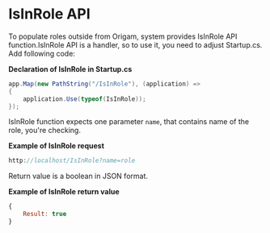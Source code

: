 # IsInRole API

To populate roles outside from Origam, system provides IsInRole API function.IsInRole API is a handler, so to use it, you need to adjust Startup.cs. Add following code:

**Declaration of IsInRole in Startup.cs**

``` c#
app.Map(new PathString("/IsInRole"), (application) =>
{
    application.Use(typeof(IsInRole));
});
```

IsInRole function expects one parameter `name`, that contains name of the role, you're checking.

**Example of IsInRole request**

``` java
http://localhost/IsInRole?name=role
```

Return value is a boolean in JSON format.

**Example of IsInRole return value**

``` js
{
    Result: true
}
```
